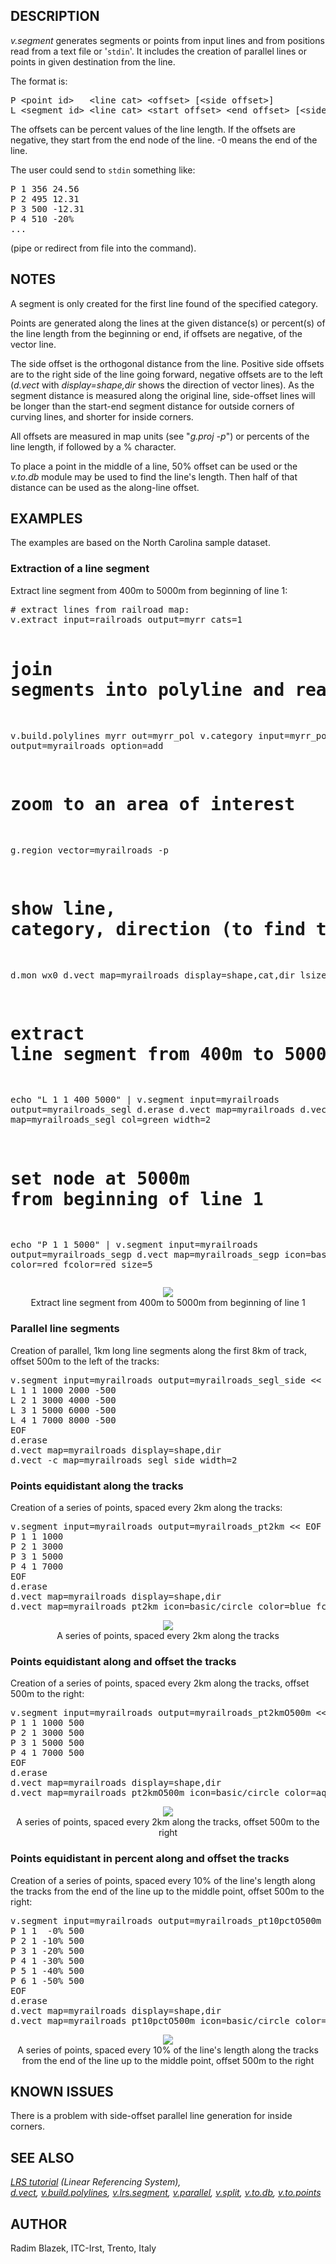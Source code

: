 <h2>DESCRIPTION</h2>

<em>v.segment</em> generates segments or points from input lines and from
positions read from a text file or '<code>stdin</code>'. It includes the creation
of parallel lines or points in given destination from the line.

<p>The format is:
<div class="code"><pre>
P &lt;point id&gt;   &lt;line cat&gt; &lt;offset&gt; [&lt;side offset&gt;]
L &lt;segment id&gt; &lt;line cat&gt; &lt;start offset&gt; &lt;end offset&gt; [&lt;side offset&gt;]
</pre></div>

The offsets can be percent values of the line length. If the offsets are
negative, they start from the end node of the line. -0 means the end of the
line.

<p>
The user could send to <code>stdin</code> something like:
<div class="code"><pre>
P 1 356 24.56
P 2 495 12.31
P 3 500 -12.31
P 4 510 -20%
...
</pre></div>
(pipe or redirect from file into the command).<br>

<h2>NOTES</h2>

A segment is only created for the first line found of the specified category.
<p>Points are generated along the lines at the given distance(s) or percent(s)
of the line length from the beginning or end, if offsets are negative, of the
vector line.
<p>The side offset is the orthogonal distance from the line. Positive side
offsets are to the right side of the line going forward, negative offsets
are to the left (<em>d.vect</em> with <em>display=shape,dir</em> shows
the direction of vector lines). As the segment distance is measured along the
original line, side-offset lines will be longer than the start-end segment distance
for outside corners of curving lines, and shorter for inside corners.
<p>All offsets are measured in map units (see "<em>g.proj -p</em>") or percents
of the line length, if followed by a % character.
<p>To place a point in the middle of a line, 50% offset can be used or the
<em>v.to.db</em> module may be used to find the line's length. Then half of
that distance can be used as the along-line offset.

<h2>EXAMPLES</h2>

The examples are based on the North Carolina sample dataset.

<h3>Extraction of a line segment</h3>

Extract line segment from 400m to 5000m from beginning
of line 1:

<div class="code"><pre>
# extract lines from railroad map:
v.extract input=railroads output=myrr cats=1

# join segments into polyline and reassign category numbers
v.build.polylines myrr out=myrr_pol
v.category input=myrr_pol output=myrailroads option=add

# zoom to an area of interest
g.region vector=myrailroads -p

# show line, category, direction (to find the beginning)
d.mon wx0
d.vect map=myrailroads display=shape,cat,dir lsize=12

# extract line segment from 400m to 5000m from beginning of line 1
echo "L 1 1 400 5000" | v.segment input=myrailroads output=myrailroads_segl
d.erase
d.vect map=myrailroads
d.vect map=myrailroads_segl col=green width=2

# set node at 5000m from beginning of line 1
echo "P 1 1 5000" | v.segment input=myrailroads output=myrailroads_segp
d.vect map=myrailroads_segp icon=basic/circle color=red fcolor=red size=5
</pre></div>
<center>
<img src="v_segment_subline.jpg"><br>
Extract line segment from 400m to 5000m from beginning
of line 1
</center>

<h3>Parallel line segments</h3>

Creation of parallel, 1km long line segments along the first 8km of
track, offset 500m to the left of the tracks:

<div class="code"><pre>
v.segment input=myrailroads output=myrailroads_segl_side &lt;&lt; EOF
L 1 1 1000 2000 -500
L 2 1 3000 4000 -500
L 3 1 5000 6000 -500
L 4 1 7000 8000 -500
EOF
d.erase
d.vect map=myrailroads display=shape,dir
d.vect -c map=myrailroads_segl_side width=2
</pre></div>

<h3>Points equidistant along the tracks</h3>

Creation of a series of points, spaced every 2km along the tracks:

<div class="code"><pre>
v.segment input=myrailroads output=myrailroads_pt2km &lt;&lt; EOF
P 1 1 1000
P 2 1 3000
P 3 1 5000
P 4 1 7000
EOF
d.erase
d.vect map=myrailroads display=shape,dir
d.vect map=myrailroads_pt2km icon=basic/circle color=blue fcolor=blue size=5
</pre></div>
<center>
<img src="v_segment_spaced_points.jpg"><br>
A series of points, spaced every 2km along the tracks
</center>

<h3>Points equidistant along and offset the tracks</h3>

Creation of a series of points, spaced every 2km along the tracks,
offset 500m to the right:

<div class="code"><pre>
v.segment input=myrailroads output=myrailroads_pt2kmO500m &lt;&lt; EOF
P 1 1 1000 500
P 2 1 3000 500
P 3 1 5000 500
P 4 1 7000 500
EOF
d.erase
d.vect map=myrailroads display=shape,dir
d.vect map=myrailroads_pt2kmO500m icon=basic/circle color=aqua fcolor=aqua size=5
</pre></div>
<center>
<img src="v_segment_spaced_right_points.jpg"><br>
A series of points, spaced every 2km along the tracks, offset 500m to the right
</center>

<h3>Points equidistant in percent along and offset the tracks</h3>

Creation of a series of points, spaced every 10% of the line's length along the
tracks from the end of the line up to the middle point, offset 500m to the right:

<div class="code"><pre>
v.segment input=myrailroads output=myrailroads_pt10pctO500m &lt;&lt; EOF
P 1 1  -0% 500
P 2 1 -10% 500
P 3 1 -20% 500
P 4 1 -30% 500
P 5 1 -40% 500
P 6 1 -50% 500
EOF
d.erase
d.vect map=myrailroads display=shape,dir
d.vect map=myrailroads_pt10pctO500m icon=basic/circle color=red fcolor=black size=5
</pre></div>
<center>
<img src="v_segment_spaced_percent_points.jpg"><br>
A series of points, spaced every 10% of the line's length along the
tracks from the end of the line up to the middle point, offset 500m to the right
</center>

<h2>KNOWN ISSUES</h2>

There is a problem with side-offset parallel line generation for inside corners.
<!-- in Vect_line_parallel(), v.parallel is also affected -->

<h2>SEE ALSO</h2>

<em>
<a href="lrs.html">LRS tutorial</a> (Linear Referencing System),<br>
<a href="d.vect.html">d.vect</a>,
<a href="v.build.polylines.html">v.build.polylines</a>,
<a href="v.lrs.segment.html">v.lrs.segment</a>,
<a href="v.parallel.html">v.parallel</a>,
<a href="v.split.html">v.split</a>,
<a href="v.to.db.html">v.to.db</a>,
<a href="v.to.points.html">v.to.points</a>
</em>

<h2>AUTHOR</h2>

Radim Blazek, ITC-Irst, Trento, Italy

